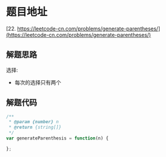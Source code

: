 # 题目地址

[22. https://leetcode-cn.com/problems/generate-parentheses/](https://leetcode-cn.com/problems/generate-parentheses/)

## 解题思路

选择:

- 每次的选择只有两个

## 解题代码

```js
/**
 * @param {number} n
 * @return {string[]}
 */
var generateParenthesis = function(n) {

};
```
